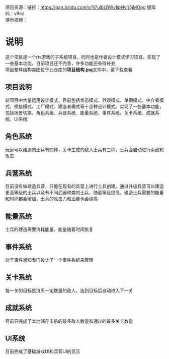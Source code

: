 <br />项目资源：链接：https://pan.baidu.com/s/1l7ulbLBWvIipHvrj5jMOpg 
提取码：v9ez
<br />演示视频：
# 说明
这个项目是一个rts游戏的子系统项目，同时也是作者设计模式学习项目，实现了一些基本功能，目前项目还不完善，许多功能还有待补充
<br />项目整体结构类图位于此仓库的**项目结构.jpg**文件中，请下载查看
## 项目说明
此项目中大量运用设计模式，目前包括状态模式、外观模式、单例模式、中介者模式、桥接模式、工厂模式、建造者模式等十余种设计模式。实现了一些基本功能，包括场景切换、角色系统、兵营系统、能量系统、事件系统、关卡系统、成就系统、UI系统
## 角色系统
玩家可以建造的士兵有四种，关卡生成的敌人士兵有三种，士兵会自动进行索敌和攻击
## 兵营系统
目前没有做建造兵营，只能在现有的兵营上进行士兵创建。通过升级兵营可以建造更高等级的士兵以及有不同武器种类的士兵，随着等级提高，建造士兵需要的能量和时间都会增加，士兵的攻击力和血量也会提高
## 能量系统
士兵的建造需要消耗能量，能量随着时间恢复
## 事件系统
对于事件通知专门设计了一个事件系统来管理
## 关卡系统
每一关的目标是消灭一定数量的敌人，达到目标后自动进入下一关
## 成就系统
目前只完成了本地储存击杀的最多敌人数量和通过的最多关卡数量
## UI系统
目前完成了基础游戏UI和兵营UI的显示
